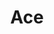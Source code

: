 ---
git: https://github.com/ajaxorg/ace
logohandle: c9io_ace
sort: ace
title: Ace
website: https://ace.c9.io/
---